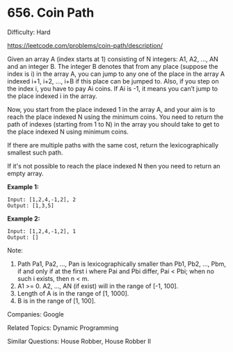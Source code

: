 # 656. Coin Path

Difficulty: Hard

https://leetcode.com/problems/coin-path/description/

Given an array A (index starts at 1) consisting of N integers: A1, A2, ..., AN and an integer B. The integer B denotes that from any place (suppose the index is i) in the array A, you can jump to any one of the place in the array A indexed i+1, i+2, …, i+B if this place can be jumped to. Also, if you step on the index i, you have to pay Ai coins. If Ai is -1, it means you can’t jump to the place indexed i in the array.

Now, you start from the place indexed 1 in the array A, and your aim is to reach the place indexed N using the minimum coins. You need to return the path of indexes (starting from 1 to N) in the array you should take to get to the place indexed N using minimum coins.

If there are multiple paths with the same cost, return the lexicographically smallest such path.

If it's not possible to reach the place indexed N then you need to return an empty array.

**Example 1:**
```
Input: [1,2,4,-1,2], 2
Output: [1,3,5]
```
**Example 2:**
```
Input: [1,2,4,-1,2], 1
Output: []
```
Note:
1. Path Pa1, Pa2, ..., Pan is lexicographically smaller than Pb1, Pb2, ..., Pbm, if and only if at the first i where Pai and Pbi differ, Pai < Pbi; when no such i exists, then n < m.
2. A1 >= 0. A2, ..., AN (if exist) will in the range of [-1, 100].
3. Length of A is in the range of [1, 1000].
4. B is in the range of [1, 100].

Companies: Google

Related Topics: Dynamic Programming

Similar Questions: House Robber, House Robber II
